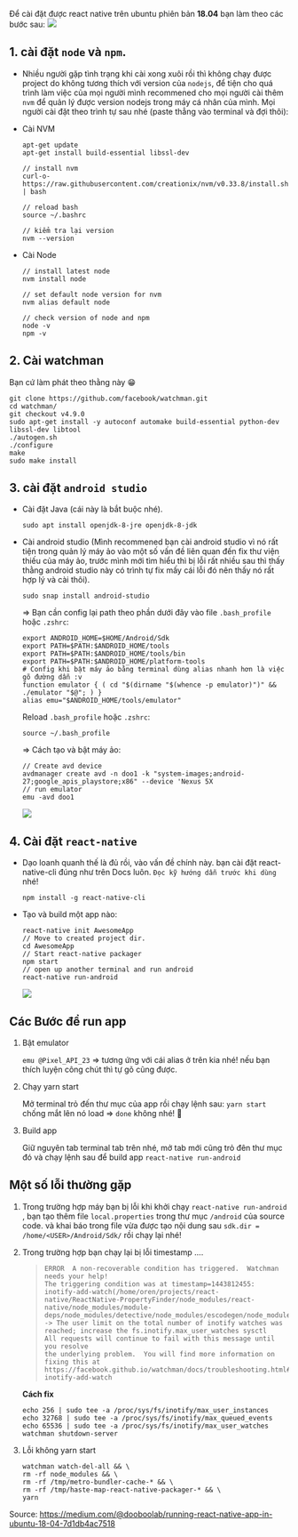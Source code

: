 Để cài đặt được react native trên ubuntu phiên bản **18.04** bạn làm theo các bước sau:
![](https://images.viblo.asia/a7d7d6a3-c6c0-4166-bcb6-96e862548811.png)
## 1. cài đặt `node` và `npm`.

- Nhiều người gặp tình trạng khi cài xong xuôi rồi thì không chạy được project do không tương thích với version của `nodejs`, để tiện cho quá trình làm việc của mọi người mình recommened cho mọi người cài thêm `nvm` để quản lý được version nodejs trong máy cá nhân của mình. Mọi người cài đặt theo trình tự sau nhé (paste thẳng vào terminal và đợi thôi):
* Cài NVM
    ```
    apt-get update
    apt-get install build-essential libssl-dev

    // install nvm
    curl-o-https://raw.githubusercontent.com/creationix/nvm/v0.33.8/install.sh | bash

    // reload bash
    source ~/.bashrc

    // kiểm tra lại version
    nvm --version
    ```
* Cài Node
    ```
    // install latest node
    nvm install node

    // set default node version for nvm
    nvm alias default node

    // check version of node and npm
    node -v
    npm -v
    ```
## 2. Cài watchman
Bạn cứ làm phát theo thằng này :grin: 
```
git clone https://github.com/facebook/watchman.git
cd watchman/
git checkout v4.9.0
sudo apt-get install -y autoconf automake build-essential python-dev libssl-dev libtool
./autogen.sh
./configure
make
sudo make install
```
## 3. cài đặt `android studio`
* Cài đặt Java (cái này là bắt buộc nhé).
    ```
    sudo apt install openjdk-8-jre openjdk-8-jdk
    ```
* Cài android studio (Mình recommened bạn cài android studio vì nó rất tiện trong quản lý máy ảo vào một số vấn đề liên quan đến fix thư viện thiếu của máy ảo, trước mình mới tìm hiểu thì bị lỗi rất nhiều sau thì thấy thằng android studio này có trình tự fix mấy cái lỗi đó nên thấy nó rất hợp lý và cài thôi).

    `sudo snap install android-studio`

    => Bạn cần config lại path theo phần dưới đây vào file `.bash_profile`
    hoặc `.zshrc`:
    ```
    export ANDROID_HOME=$HOME/Android/Sdk
    export PATH=$PATH:$ANDROID_HOME/tools
    export PATH=$PATH:$ANDROID_HOME/tools/bin
    export PATH=$PATH:$ANDROID_HOME/platform-tools
    # Config khi bật máy ảo bằng terminal dùng alias nhanh hơn là việc gõ đường dẫn :v
    function emulator { ( cd "$(dirname "$(whence -p emulator)")" && ./emulator "$@"; ) }
    alias emu="$ANDROID_HOME/tools/emulator"
    ```

    Reload `.bash_profile`
    hoặc `.zshrc`:
    ```
    source ~/.bash_profile
    ```
    => Cách tạo và bật máy ảo:
    ```
    // Create avd device
    avdmanager create avd -n doo1 -k "system-images;android-27;google_apis_playstore;x86" --device 'Nexus 5X
    // run emulator
    emu -avd doo1
    ```
    ![](https://images.viblo.asia/c5caef7d-99af-488e-ade3-685fb47b5f2a.png)
        
## 4. Cài đặt `react-native`
- Dạo loanh quanh thế là đủ rồi, vào vấn đề chính này. bạn cài đặt react-native-cli đúng như trên Docs luôn. `Đọc kỹ hướng dẫn trước khi dùng` nhé!

    ```
    npm install -g react-native-cli
    ```
- Tạo và build một app nào:
    ```
    react-native init AwesomeApp
    // Move to created project dir.
    cd AwesomeApp
    // Start react-native packager
    npm start
    // open up another terminal and run android
    react-native run-android
    ```

    ![](https://images.viblo.asia/d07bc7f1-dc29-487d-92bc-20d6fbb14c8b.png)

## **Các Bước để run app**
1. Bật emulator

    `emu @Pixel_API_23` => tương ứng với cái alias ở trên kia nhé!
    nếu bạn thích luyện công chút thì tự gõ cũng được.

2. Chạy yarn start

    Mở terminal trỏ đến thư mục của app rồi chạy lệnh sau:
    `yarn start`
    chống mắt lên nó load => `done` không nhé! :vulcan_salute: 

3. Build app

    Giữ nguyên tab terminal tab trên nhé, mở tab mới cũng trỏ đên thư mục đó và chạy lệnh sau để build app
    `react-native run-android`
 
## **Một số lỗi thường gặp**
1. Trong trường hợp máy bạn bị lỗi khi khởi chạy `react-native run-android` , bạn tạo thêm file `local.properties` trong thư mục `/android` của source code. và khai báo trong file vừa được tạo nội dung sau `sdk.dir = /home/<USER>/Android/Sdk/` rồi chạy lại nhé! 
2. Trong trường hợp bạn chạy lại bị lỗi timestamp ....
    >     ERROR  A non-recoverable condition has triggered.  Watchman needs your help!
    >     The triggering condition was at timestamp=1443812455: inotify-add-watch(/home/oren/projects/react-native/ReactNative-PropertyFinder/node_modules/react-native/node_modules/module-deps/node_modules/detective/node_modules/escodegen/node_modules/.bin) -> The user limit on the total number of inotify watches was reached; increase the fs.inotify.max_user_watches sysctl
    >     All requests will continue to fail with this message until you resolve
    >     the underlying problem.  You will find more information on fixing this at
    >     https://facebook.github.io/watchman/docs/troubleshooting.html#poison-inotify-add-watch

    **Cách fix**
    ```
    echo 256 | sudo tee -a /proc/sys/fs/inotify/max_user_instances
    echo 32768 | sudo tee -a /proc/sys/fs/inotify/max_queued_events
    echo 65536 | sudo tee -a /proc/sys/fs/inotify/max_user_watches
    watchman shutdown-server
    ```
3. Lỗi không yarn start
    ```
    watchman watch-del-all && \
    rm -rf node_modules && \
    rm -rf /tmp/metro-bundler-cache-* && \
    rm -rf /tmp/haste-map-react-native-packager-* && \
    yarn 
    ```
    

Source: https://medium.com/@dooboolab/running-react-native-app-in-ubuntu-18-04-7d1db4ac7518
